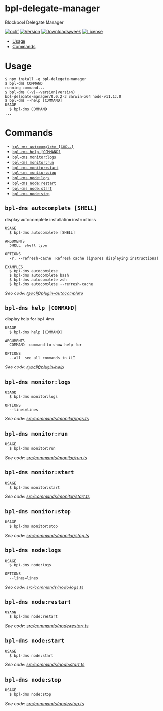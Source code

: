 bpl-delegate-manager
====================

Blockpool Delegate Manager

[![oclif](https://img.shields.io/badge/cli-oclif-brightgreen.svg)](https://oclif.io)
[![Version](https://img.shields.io/npm/v/bpl-delegate-manager.svg)](https://npmjs.org/package/bpl-delegate-manager)
[![Downloads/week](https://img.shields.io/npm/dw/bpl-delegate-manager.svg)](https://npmjs.org/package/bpl-delegate-manager)
[![License](https://img.shields.io/npm/l/bpl-delegate-manager.svg)](https://github.com/toucansam-bpl/bpl-delegate-manager/blob/master/package.json)

<!-- toc -->
* [Usage](#usage)
* [Commands](#commands)
<!-- tocstop -->
# Usage
<!-- usage -->
```sh-session
$ npm install -g bpl-delegate-manager
$ bpl-dms COMMAND
running command...
$ bpl-dms (-v|--version|version)
bpl-delegate-manager/0.0.2-3 darwin-x64 node-v11.13.0
$ bpl-dms --help [COMMAND]
USAGE
  $ bpl-dms COMMAND
...
```
<!-- usagestop -->
# Commands
<!-- commands -->
* [`bpl-dms autocomplete [SHELL]`](#bpl-dms-autocomplete-shell)
* [`bpl-dms help [COMMAND]`](#bpl-dms-help-command)
* [`bpl-dms monitor:logs`](#bpl-dms-monitorlogs)
* [`bpl-dms monitor:run`](#bpl-dms-monitorrun)
* [`bpl-dms monitor:start`](#bpl-dms-monitorstart)
* [`bpl-dms monitor:stop`](#bpl-dms-monitorstop)
* [`bpl-dms node:logs`](#bpl-dms-nodelogs)
* [`bpl-dms node:restart`](#bpl-dms-noderestart)
* [`bpl-dms node:start`](#bpl-dms-nodestart)
* [`bpl-dms node:stop`](#bpl-dms-nodestop)

## `bpl-dms autocomplete [SHELL]`

display autocomplete installation instructions

```
USAGE
  $ bpl-dms autocomplete [SHELL]

ARGUMENTS
  SHELL  shell type

OPTIONS
  -r, --refresh-cache  Refresh cache (ignores displaying instructions)

EXAMPLES
  $ bpl-dms autocomplete
  $ bpl-dms autocomplete bash
  $ bpl-dms autocomplete zsh
  $ bpl-dms autocomplete --refresh-cache
```

_See code: [@oclif/plugin-autocomplete](https://github.com/oclif/plugin-autocomplete/blob/v0.1.0/src/commands/autocomplete/index.ts)_

## `bpl-dms help [COMMAND]`

display help for bpl-dms

```
USAGE
  $ bpl-dms help [COMMAND]

ARGUMENTS
  COMMAND  command to show help for

OPTIONS
  --all  see all commands in CLI
```

_See code: [@oclif/plugin-help](https://github.com/oclif/plugin-help/blob/v2.1.6/src/commands/help.ts)_

## `bpl-dms monitor:logs`

```
USAGE
  $ bpl-dms monitor:logs

OPTIONS
  --lines=lines
```

_See code: [src/commands/monitor/logs.ts](https://github.com/toucansam-bpl/bpl-delegate-manager/blob/v0.0.2-3/src/commands/monitor/logs.ts)_

## `bpl-dms monitor:run`

```
USAGE
  $ bpl-dms monitor:run
```

_See code: [src/commands/monitor/run.ts](https://github.com/toucansam-bpl/bpl-delegate-manager/blob/v0.0.2-3/src/commands/monitor/run.ts)_

## `bpl-dms monitor:start`

```
USAGE
  $ bpl-dms monitor:start
```

_See code: [src/commands/monitor/start.ts](https://github.com/toucansam-bpl/bpl-delegate-manager/blob/v0.0.2-3/src/commands/monitor/start.ts)_

## `bpl-dms monitor:stop`

```
USAGE
  $ bpl-dms monitor:stop
```

_See code: [src/commands/monitor/stop.ts](https://github.com/toucansam-bpl/bpl-delegate-manager/blob/v0.0.2-3/src/commands/monitor/stop.ts)_

## `bpl-dms node:logs`

```
USAGE
  $ bpl-dms node:logs

OPTIONS
  --lines=lines
```

_See code: [src/commands/node/logs.ts](https://github.com/toucansam-bpl/bpl-delegate-manager/blob/v0.0.2-3/src/commands/node/logs.ts)_

## `bpl-dms node:restart`

```
USAGE
  $ bpl-dms node:restart
```

_See code: [src/commands/node/restart.ts](https://github.com/toucansam-bpl/bpl-delegate-manager/blob/v0.0.2-3/src/commands/node/restart.ts)_

## `bpl-dms node:start`

```
USAGE
  $ bpl-dms node:start
```

_See code: [src/commands/node/start.ts](https://github.com/toucansam-bpl/bpl-delegate-manager/blob/v0.0.2-3/src/commands/node/start.ts)_

## `bpl-dms node:stop`

```
USAGE
  $ bpl-dms node:stop
```

_See code: [src/commands/node/stop.ts](https://github.com/toucansam-bpl/bpl-delegate-manager/blob/v0.0.2-3/src/commands/node/stop.ts)_
<!-- commandsstop -->
